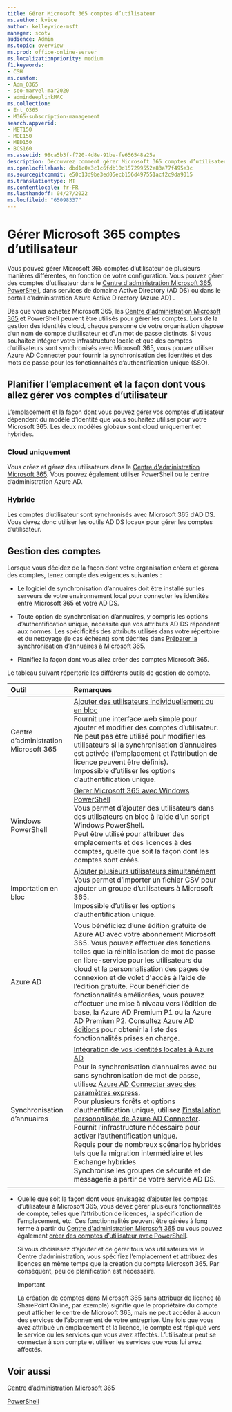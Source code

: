 ```yaml
---
title: Gérer Microsoft 365 comptes d’utilisateur
ms.author: kvice
author: kelleyvice-msft
manager: scotv
audience: Admin
ms.topic: overview
ms.prod: office-online-server
ms.localizationpriority: medium
f1.keywords:
- CSH
ms.custom:
- Adm_O365
- seo-marvel-mar2020
- admindeeplinkMAC
ms.collection:
- Ent_O365
- M365-subscription-management
search.appverid:
- MET150
- MOE150
- MED150
- BCS160
ms.assetid: 98ca5b3f-f720-4d8e-91be-fe656548a25a
description: Découvrez comment gérer Microsoft 365 comptes d’utilisateur.
ms.openlocfilehash: dbd1c0a3c1c6fdb10d157299552e83a77f495e3c
ms.sourcegitcommit: e50c13d9be3ed05ecb156d497551acf2c9da9015
ms.translationtype: MT
ms.contentlocale: fr-FR
ms.lasthandoff: 04/27/2022
ms.locfileid: "65098337"
---
```

# <a name="manage-microsoft-365-user-accounts"></a>Gérer Microsoft 365 comptes d’utilisateur

Vous pouvez gérer Microsoft 365 comptes d’utilisateur de plusieurs manières différentes, en fonction de votre configuration. Vous pouvez gérer des comptes d’utilisateur dans le [Centre d'administration Microsoft 365](/admin), [PowerShell](manage-user-accounts-and-licenses-with-microsoft-365-powershell.md), dans services de domaine Active Directory (AD DS) ou dans le portail d’administration Azure Active Directory (Azure AD) . 

Dès que vous achetez Microsoft 365, les <a href="https://go.microsoft.com/fwlink/p/?linkid=2024339" target="_blank">Centre d'administration Microsoft 365</a> et PowerShell peuvent être utilisés pour gérer les comptes. Lors de la gestion des identités cloud, chaque personne de votre organisation dispose d’un nom de compte d’utilisateur et d’un mot de passe distincts. Si vous souhaitez intégrer votre infrastructure locale et que des comptes d’utilisateurs sont synchronisés avec Microsoft 365, vous pouvez utiliser Azure AD Connecter pour fournir la synchronisation des identités et des mots de passe pour les fonctionnalités d’authentification unique (SSO).
  
## <a name="plan-for-where-and-how-you-will-manage-your-user-accounts"></a>Planifier l’emplacement et la façon dont vous allez gérer vos comptes d’utilisateur

L’emplacement et la façon dont vous pouvez gérer vos comptes d’utilisateur dépendent du modèle d’identité que vous souhaitez utiliser pour votre Microsoft 365. Les deux modèles globaux sont cloud uniquement et hybrides.
  
### <a name="cloud-only"></a>Cloud uniquement

Vous créez et gérez des utilisateurs dans le <a href="https://go.microsoft.com/fwlink/p/?linkid=2024339" target="_blank">Centre d'administration Microsoft 365</a>. Vous pouvez également utiliser PowerShell ou le centre d’administration Azure AD. 
    
### <a name="hybrid"></a>Hybride

Les comptes d’utilisateur sont synchronisés avec Microsoft 365 d’AD DS. Vous devez donc utiliser les outils AD DS locaux pour gérer les comptes d’utilisateur. 
    
## <a name="managing-accounts"></a>Gestion des comptes

Lorsque vous décidez de la façon dont votre organisation créera et gérera des comptes, tenez compte des exigences suivantes :
  
- Le logiciel de synchronisation d’annuaires doit être installé sur les serveurs de votre environnement local pour connecter les identités entre Microsoft 365 et votre AD DS.
    
- Toute option de synchronisation d’annuaires, y compris les options d’authentification unique, nécessite que vos attributs AD DS répondent aux normes. Les spécificités des attributs utilisés dans votre répertoire et du nettoyage (le cas échéant) sont décrites dans [Préparer la synchronisation d’annuaires à Microsoft 365](prepare-for-directory-synchronization.md). 
    
- Planifiez la façon dont vous allez créer des comptes Microsoft 365.
    
Le tableau suivant répertorie les différents outils de gestion de compte.
    
|Outil|Remarques|
|:-----|:-----|
|Centre d’administration Microsoft 365  <br/> |[Ajouter des utilisateurs individuellement ou en bloc](../admin/add-users/add-users.md) <br/>  Fournit une interface web simple pour ajouter et modifier des comptes d’utilisateur.  <br/>  Ne peut pas être utilisé pour modifier les utilisateurs si la synchronisation d’annuaires est activée (l’emplacement et l’attribution de licence peuvent être définis).  <br/>  Impossible d’utiliser les options d’authentification unique.  <br/> |
|Windows PowerShell  <br/> |[Gérer Microsoft 365 avec Windows PowerShell](./manage-microsoft-365-with-microsoft-365-powershell.md) <br/>  Vous permet d’ajouter des utilisateurs dans des utilisateurs en bloc à l’aide d’un script Windows PowerShell.  <br/>  Peut être utilisé pour attribuer des emplacements et des licences à des comptes, quelle que soit la façon dont les comptes sont créés.  <br/> |
|Importation en bloc  <br/> |[Ajouter plusieurs utilisateurs simultanément](add-several-users-at-the-same-time.md) <br/>  Vous permet d’importer un fichier CSV pour ajouter un groupe d’utilisateurs à Microsoft 365.  <br/>  Impossible d’utiliser les options d’authentification unique.  <br/> |
|Azure AD  <br/> |Vous bénéficiez d’une édition gratuite de Azure AD avec votre abonnement Microsoft 365. Vous pouvez effectuer des fonctions telles que la réinitialisation de mot de passe en libre-service pour les utilisateurs du cloud et la personnalisation des pages de connexion et de volet d'accès à l’aide de l’édition gratuite. Pour bénéficier de fonctionnalités améliorées, vous pouvez effectuer une mise à niveau vers l’édition de base, la Azure AD Premium P1 ou la Azure AD Premium P2. Consultez [Azure AD éditions](/azure/active-directory/fundamentals/active-directory-whatis) pour obtenir la liste des fonctionnalités prises en charge.  <br/> |
|Synchronisation d’annuaires  <br/> |[Intégration de vos identités locales à Azure AD](/azure/active-directory/hybrid/whatis-hybrid-identity) <br/>  Pour la synchronisation d’annuaires avec ou sans synchronisation de mot de passe, utilisez [Azure AD Connecter avec des paramètres express](/azure/active-directory/hybrid/how-to-connect-install-express).  <br/>  Pour plusieurs forêts et options d’authentification unique, utilisez [l’installation personnalisée de Azure AD Connecter](/azure/active-directory/hybrid/how-to-connect-install-custom).  <br/>  Fournit l’infrastructure nécessaire pour activer l’authentification unique.  <br/>  Requis pour de nombreux scénarios hybrides tels que la migration intermédiaire et les Exchange hybrides  <br/>  Synchronise les groupes de sécurité et de messagerie à partir de votre service AD DS.  <br/> |
|||
   
- Quelle que soit la façon dont vous envisagez d’ajouter les comptes d’utilisateur à Microsoft 365, vous devez gérer plusieurs fonctionnalités de compte, telles que l’attribution de licences, la spécification de l’emplacement, etc. Ces fonctionnalités peuvent être gérées à long terme à partir du <a href="https://go.microsoft.com/fwlink/p/?linkid=2024339" target="_blank">Centre d'administration Microsoft 365</a> ou vous pouvez également [créer des comptes d’utilisateur avec PowerShell](./create-user-accounts-with-microsoft-365-powershell.md).
    
    Si vous choisissez d’ajouter et de gérer tous vos utilisateurs via le Centre d’administration, vous spécifiez l’emplacement et attribuez des licences en même temps que la création du compte Microsoft 365. Par conséquent, peu de planification est nécessaire.
    
    > [!IMPORTANT]
    > La création de comptes dans Microsoft 365 sans attribuer de licence (à SharePoint Online, par exemple) signifie que le propriétaire du compte peut afficher le centre de Microsoft 365, mais ne peut accéder à aucun des services de l’abonnement de votre entreprise. Une fois que vous avez attribué un emplacement et la licence, le compte est répliqué vers le service ou les services que vous avez affectés. L’utilisateur peut se connecter à son compte et utiliser les services que vous lui avez affectés. 
  
## <a name="see-also"></a>Voir aussi

[Centre d’administration Microsoft 365](/admin)

[PowerShell](manage-user-accounts-and-licenses-with-microsoft-365-powershell.md)